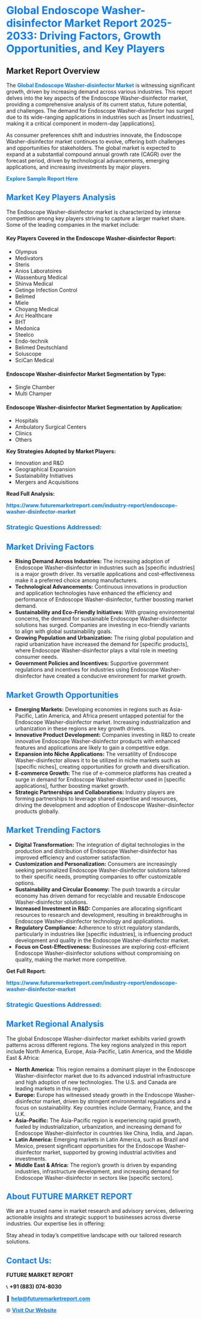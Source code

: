 <h1 style="color: #007BFF;">Global Endoscope Washer-disinfector Market Report 2025-2033: Driving Factors, Growth Opportunities, and Key Players</h1>

<section id="overview">
<h2>Market Report Overview</h2>
<p>The <a href="https://www.futuremarketreport.com/industry-report/endoscope-washer-disinfector-market" style="color: #007BFF; text-decoration: none;"><strong>Global Endoscope Washer-disinfector Market</strong></a> is witnessing significant growth, driven by increasing demand across various industries. This report delves into the key aspects of the Endoscope Washer-disinfector market, providing a comprehensive analysis of its current status, future potential, and challenges. The demand for Endoscope Washer-disinfector has surged due to its wide-ranging applications in industries such as [insert industries], making it a critical component in modern-day [applications].</p>
<p>As consumer preferences shift and industries innovate, the Endoscope Washer-disinfector market continues to evolve, offering both challenges and opportunities for stakeholders. The global market is expected to expand at a substantial compound annual growth rate (CAGR) over the forecast period, driven by technological advancements, emerging applications, and increasing investments by major players.</p>
</section>

<section id="overview">
<p><a href="https://www.futuremarketreport.com/request-sample/reportId=61621" style="color: #007BFF; text-decoration: none;"><strong>Explore Sample Report Here</strong></a></p>
</section>

<section id="key-players">
<h2 style="color: #007BFF;">Market Key Players Analysis</h2>
<p>The Endoscope Washer-disinfector market is characterized by intense competition among key players striving to capture a larger market share. Some of the leading companies in the market include:</p>
<h4>Key Players Covered in the Endoscope Washer-disinfector Report:</h4>
<ul><li>Olympus</li><li>Medivators</li><li>Steris</li><li>Anios Laboratoires</li><li>Wassenburg Medical</li><li>Shinva Medical</li><li>Getinge Infection Control</li><li>Belimed</li><li>Miele</li><li>Choyang Medical</li><li>Arc Healthcare</li><li>BHT</li><li>Medonica</li><li>Steelco</li><li>Endo-technik</li><li>Belimed Deutschland</li><li>Soluscope</li><li>SciCan Medical</li></ul>
<h4>Endoscope Washer-disinfector Market Segmentation by Type:</h4>
<ul><li>Single Chamber</li><li>Multi Champer</li></ul>

<h4>Endoscope Washer-disinfector Market Segmentation by Application:</h4>
<ul><li>Hospitals</li><li>Ambulatory Surgical Centers</li><li>Clinics</li><li>Others</li></ul>
<p><strong>Key Strategies Adopted by Market Players:</strong></p>
<ul>
<li>Innovation and R&D</li>
<li>Geographical Expansion</li>
<li>Sustainability Initiatives</li>
<li>Mergers and Acquisitions</li>
</ul>
</section>

<section>
<p><strong>Read Full Analysis: </strong></p><a href="https://www.futuremarketreport.com/industry-report/endoscope-washer-disinfector-market" style="color: #007BFF; text-decoration: none;"><strong>https://www.futuremarketreport.com/industry-report/endoscope-washer-disinfector-market</strong></a>
<h3 style="color: #007BFF;">Strategic Questions Addressed:</h3>
</section>

<section id="driving-factors">
<h2 style="color: #007BFF;">Market Driving Factors</h2>
<ul>
<li><strong>Rising Demand Across Industries:</strong> The increasing adoption of Endoscope Washer-disinfector in industries such as [specific industries] is a major growth driver. Its versatile applications and cost-effectiveness make it a preferred choice among manufacturers.</li>
<li><strong>Technological Advancements:</strong> Continuous innovations in production and application technologies have enhanced the efficiency and performance of Endoscope Washer-disinfector, further boosting market demand.</li>
<li><strong>Sustainability and Eco-Friendly Initiatives:</strong> With growing environmental concerns, the demand for sustainable Endoscope Washer-disinfector solutions has surged. Companies are investing in eco-friendly variants to align with global sustainability goals.</li>
<li><strong>Growing Population and Urbanization:</strong> The rising global population and rapid urbanization have increased the demand for [specific products], where Endoscope Washer-disinfector plays a vital role in meeting consumer needs.</li>
<li><strong>Government Policies and Incentives:</strong> Supportive government regulations and incentives for industries using Endoscope Washer-disinfector have created a conducive environment for market growth.</li>
</ul>
</section>

<section id="growth-opportunities">
<h2 style="color: #007BFF;">Market Growth Opportunities</h2>
<ul>
<li><strong>Emerging Markets:</strong> Developing economies in regions such as Asia-Pacific, Latin America, and Africa present untapped potential for the Endoscope Washer-disinfector market. Increasing industrialization and urbanization in these regions are key growth drivers.</li>
<li><strong>Innovative Product Development:</strong> Companies investing in R&D to create innovative Endoscope Washer-disinfector products with enhanced features and applications are likely to gain a competitive edge.</li>
<li><strong>Expansion into Niche Applications:</strong> The versatility of Endoscope Washer-disinfector allows it to be utilized in niche markets such as [specific niches], creating opportunities for growth and diversification.</li>
<li><strong>E-commerce Growth:</strong> The rise of e-commerce platforms has created a surge in demand for Endoscope Washer-disinfector used in [specific applications], further boosting market growth.</li>
<li><strong>Strategic Partnerships and Collaborations:</strong> Industry players are forming partnerships to leverage shared expertise and resources, driving the development and adoption of Endoscope Washer-disinfector products globally.</li>
</ul>
</section>

<section id="trending-factors">
<h2 style="color: #007BFF;">Market Trending Factors</h2>
<ul>
<li><strong>Digital Transformation:</strong> The integration of digital technologies in the production and distribution of Endoscope Washer-disinfector has improved efficiency and customer satisfaction.</li>
<li><strong>Customization and Personalization:</strong> Consumers are increasingly seeking personalized Endoscope Washer-disinfector solutions tailored to their specific needs, prompting companies to offer customizable options.</li>
<li><strong>Sustainability and Circular Economy:</strong> The push towards a circular economy has driven demand for recyclable and reusable Endoscope Washer-disinfector solutions.</li>
<li><strong>Increased Investment in R&D:</strong> Companies are allocating significant resources to research and development, resulting in breakthroughs in Endoscope Washer-disinfector technology and applications.</li>
<li><strong>Regulatory Compliance:</strong> Adherence to strict regulatory standards, particularly in industries like [specific industries], is influencing product development and quality in the Endoscope Washer-disinfector market.</li>
<li><strong>Focus on Cost-Effectiveness:</strong> Businesses are exploring cost-efficient Endoscope Washer-disinfector solutions without compromising on quality, making the market more competitive.</li>
</ul>
</section>

<section>
<p><strong>Get Full Report: </strong></p><a href="https://www.futuremarketreport.com/industry-report/endoscope-washer-disinfector-market" style="color: #007BFF; text-decoration: none;"><strong>https://www.futuremarketreport.com/industry-report/endoscope-washer-disinfector-market</strong></a>
<h3 style="color: #007BFF;">Strategic Questions Addressed:</h3>
</section>


<section id="regional-analysis">
<h2 style="color: #007BFF;">Market Regional Analysis</h2>
<p>The global Endoscope Washer-disinfector market exhibits varied growth patterns across different regions. The key regions analyzed in this report include North America, Europe, Asia-Pacific, Latin America, and the Middle East & Africa:</p>
<ul>
<li><strong>North America:</strong> This region remains a dominant player in the Endoscope Washer-disinfector market due to its advanced industrial infrastructure and high adoption of new technologies. The U.S. and Canada are leading markets in this region.</li>
<li><strong>Europe:</strong> Europe has witnessed steady growth in the Endoscope Washer-disinfector market, driven by stringent environmental regulations and a focus on sustainability. Key countries include Germany, France, and the U.K.</li>
<li><strong>Asia-Pacific:</strong> The Asia-Pacific region is experiencing rapid growth, fueled by industrialization, urbanization, and increasing demand for Endoscope Washer-disinfector in countries like China, India, and Japan.</li>
<li><strong>Latin America:</strong> Emerging markets in Latin America, such as Brazil and Mexico, present significant opportunities for the Endoscope Washer-disinfector market, supported by growing industrial activities and investments.</li>
<li><strong>Middle East & Africa:</strong> The region’s growth is driven by expanding industries, infrastructure development, and increasing demand for Endoscope Washer-disinfector in sectors like [specific sectors].</li>
</ul>
</section>

<footer>
<h2 style="color: #007BFF;">About FUTURE MARKET REPORT</h2>
<p>We are a trusted name in market research and advisory services, delivering actionable insights and strategic support to businesses across diverse industries. Our expertise lies in offering:</p>

<p>Stay ahead in today’s competitive landscape with our tailored research solutions.</p>

<h2 style="color: #007BFF;">Contact Us:</h2>
<p><strong>FUTURE MARKET REPORT</strong></p>
<p>📞 <strong>+91 (883) 074-8030</strong></p>
<p>📧 <strong><a href="mailto:help@futuremarketreport.com" style="color: #007BFF;">help@futuremarketreport.com</a></strong></p>
<p>🌐 <strong><a href="https://www.futuremarketreport.com/" style="color: #007BFF;">Visit Our Website</a></strong></p>
</footer>